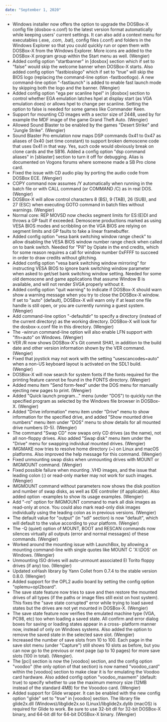 ```yaml
---
date: "September 1, 2020"
---
```


* Windows installer now offers the option to upgrade
  the DOSBox-X config file (dosbox-x.conf) to the
  latest version format automatically while keeping
  users' current settings. It can also add a context
  menu for executables (.exe, .com, .bat), config
  files (.conf) and folders in the Windows Explorer
  so that you could quickly run or open them with
  DOSBox-X from the Windows Explorer. More icons
  are added to the DOSBox-X program group within the
  Start menu as well. (Wengier)
* Added config option "startbanner" in [dosbox]
  section which if set to "false" would skip the
  welcome banner when DOSBox-X starts. Also added
  config option "fastbioslogo" which if set to "true"
  will skip the BIOS logo (replacing the command-line
  option -fastbootlogo). A new command-line option
  "-fastlaunch" is added to enable fast launch mode
  by skipping both the logo and the banner. (Wengier)
* Added config option "ega per scanline hpel" in
  [dosbox] section to control whether EGA emulation
  latches hpel at display start (as VGA emulation
  does) or allows hpel to change per scanline.
  Setting the option to false is needed for some
  games like Commander Keen.
* Support for mounting CD images with a sector size
  of 2448, used by for example the MDF image of the
  game Grand Theft Auto. (Wengier)
* Allowed Sound Blaster to be enabled by the games
  "Desert Strike" and "Jungle Strike". (Wengier)
* Sound Blaster Pro emulation now maps DSP commands
  0x41 to 0x47 as aliases of 0x40 (set time constant)
  to support broken demoscene code that uses 0x41
  in that way. Yes, such code would obviously break
  on clone cards and the SB16. Added a config option
  "dsp command aliases" in [sblaster] section to turn
  it off for debugging. Alias is documented on Vogons
  forums where someone made a SB Pro clone card.
* Fixed the issue with CD audio play by porting the
  audio code from DOSBox ECE. (Wengier)
* COPY command now assumes /Y automatically when
  running in the batch file or with CALL command
  (or COMMAND /C) as in real DOS. (Wengier)
* DOSBox-X will allow control characters 8 (BS),
  9 (TAB), 26 (SUB), and 27 (ESC) when executing GOTO
  command in batch files without warnings. (Wengier)
* Normal core: REP MOVSD now checks segment limits
  for ES:(E)DI and throws a GP fault if exceeded.
  Demoscene productions marked as using VESA BIOS
  modes and scribbling on the VGA BIOS are relying
  on segment limits and GP faults to fake a linear
  framebuffer.
* Added config option "vesa bank switching window
  range check" to allow disabling the VESA BIOS
  window number range check when called on to
  bank switch. Needed for "Pill" by Opiate in the
  end credits, which for some reason requires a
  call for window number 0xFFFF to succeed in order
  to draw credits without glitching.
* Added config option "vesa bank switching window
  mirroring" for instructing VESA BIOS to ignore
  bank switching window parameter when asked to
  get/set bank switching window setting. Needed for
  some old demoscene and game applications that
  assume Window B is available, and will not render
  SVGA properly without it.
* Added config option "quit warning" to indicate if
  DOSBox-X should warn show a warning message when
  you try to close the DOSBox-X window. If set to
  "auto" (default), DOSBox-X will warn only if at
  least one file handle is still open, or you are
  currently running a guest system. (Wengier)
* Add command-line option "-defaultdir" to specify
  a directory (instead of the current directory) as
  the working directory. DOSBox-X will look for the
  dosbox-x.conf file in this directory. (Wengier)
* The -winrun command-line option will also enable
  LFN support with "lfn=auto" on Windows. (Wengier)
* VER /R now shows DOSBox-X's Git commit SHA1, in
  addition to the build date and other version
  information shown by the VER command. (Wengier)
* Fixed that joystick may not work with the setting
  "usescancodes=auto" when a non-US keyboard layout
  is activated on the SDL1 build. (Wengier)
* DOSBox-X will now search for system fonts if the
  fonts required for the printing feature cannot be
  found in the FONTS directory. (Wengier)
* Added menu item "Send form-feed" under the DOS menu
  for manually ejecting new pages to print. (Wengier)
* Added "Quick launch program..." menu (under "DOS")
  to quickly run the specified program as selected
  by the Windows file browser in DOSBox-X. (Wengier)
* Added "Drive information" menu item under "Drive"
  menu to show information for the specified drive,
  and added "Show mounted drive numbers" menu item
  under "DOS" menu to show details for all mounted
  drive numbers (0-5). (Wengier)
* The command "Swap CD" now swaps only CD drives (as
  the name), not all non-floppy drives. Also added
  "Swap disk" menu item under the "Drive" menu for
  swapping individual mounted drives. (Wengier)
* IMGMAKE now tries to resolve home directory (~)
  on Linux and macOS platforms. Also improved the
  help message for this command. (Wengier)
* Fixed unmounting swap disks when unmounting drives
  with MOUNT or IMGMOUNT command. (Wengier)
* Fixed possible failure when mounting .VHD images,
  and the issue that leading colon (:) or read-only
  marker may not work for such images. (Wengier)
* IMGMOUNT command without parameters now shows the
  disk position and number of swap disks, as well as
  IDE controller (if applicable). Also added option
  -examples to show its usage examples. (Wengier)
* Add "-ro" option for IMGMOUNT command to mark all
  disk images as read-only at once. You could also
  mark read-only disk images individually using the
  leading colon as in previous versions. (Wengier)
* The default value for "output" (in "sdl" section)
  is now "default", which will default to the value
  according to your platform. (Wengier)
* The -Q (quiet) option of MOUNT, BOOT and RESCAN
  commands now silences virtually all outputs (error
  and normal messages) of these commands. (Wengier)
* Worked around the mounting issue with LaunchBox,
  by allowing a mounting command-line with single
  quotes like MOUNT C 'X:\DOS' on Windows. (Wengier)
* Unmounting ISO drives will auto-unmount associated
  El Torito floppy drives (if any) too. (Wengier)
* Updated xxHash library by Yann Collet from 0.7.4
  to the stable version 0.8.0. (Wengier)
* Added support for the OPL2 audio board by setting
  the config option "oplemu=opl2board".
* The save state feature now tries to save and then
  restore the mounted drives of all types (if the
  paths or image files still exist on host system).
  This fixes the "save state corrupted" error while
  trying to load saved states but the drives are not
  yet mounted in DOSBox-X. (Wengier)
* The save state feature now verifies the emulated
  machine type (VGA, PC98, etc) too when loading a
  saved state. All confirm and error dialog boxes
  for saving or loading states appear in a cross-
  platform manner now, instead of only on Windows
  systems. Also added the option to remove the saved
  state in the selected save slot. (Wengier)
* Increased the number of save slots from 10 to 100.
  Each page in the save slot menu (under "Capture")
  still shows 10 slots as before, but you can now go
  to the previous or next page (up to 10 pages) for
  more save slots (100 in total). (Wengier).
* The [pci] section is now the [voodoo] section, and
  the config option "voodoo" (the only option of that
  section) is now named "voodoo_card" within the
  [voodoo] section to make clear it is for emulating
  the Voodoo card hardware. Also added config option
  "voodoo_maxmem" (default: true) to specify whether
  to use the maximum memory size (12MB instead of the
  standard 4MB) for the Vooodoo card. (Wengier)
* Added support for Glide wrapper. It can be enabled
  with the new config option "glide" set to "true"
  in [voodoo] section. The library file glide2x.dll
  (Windows)/libglide2x.so (Linux)/libglide2x.dylib
  (macOS) is required for Glide to work. Be sure to
  use 32-bit dll for 32-bit DOSBox-X binary, and
  64-bit dll for 64-bit DOSBox-X binary. (Wengier)